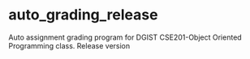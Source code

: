 # auto_grading_release
Auto assignment grading program for DGIST CSE201-Object Oriented Programming class. Release version
